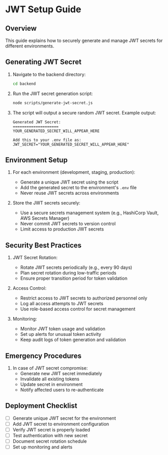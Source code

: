 # JWT Setup Guide

## Overview

This guide explains how to securely generate and manage JWT secrets for different environments.

## Generating JWT Secret

1. Navigate to the backend directory:

   ```bash
   cd backend
   ```

2. Run the JWT secret generation script:

   ```bash
   node scripts/generate-jwt-secret.js
   ```

3. The script will output a secure random JWT secret. Example output:

   ```
   Generated JWT Secret:
   ====================
   YOUR_GENERATED_SECRET_WILL_APPEAR_HERE

   Add this to your .env file as:
   JWT_SECRET="YOUR_GENERATED_SECRET_WILL_APPEAR_HERE"
   ```

## Environment Setup

1. For each environment (development, staging, production):

   - Generate a unique JWT secret using the script
   - Add the generated secret to the environment's `.env` file
   - Never reuse JWT secrets across environments

2. Store the JWT secrets securely:
   - Use a secure secrets management system (e.g., HashiCorp Vault, AWS Secrets Manager)
   - Never commit JWT secrets to version control
   - Limit access to production JWT secrets

## Security Best Practices

1. JWT Secret Rotation:

   - Rotate JWT secrets periodically (e.g., every 90 days)
   - Plan secret rotation during low-traffic periods
   - Ensure proper transition period for token validation

2. Access Control:

   - Restrict access to JWT secrets to authorized personnel only
   - Log all access attempts to JWT secrets
   - Use role-based access control for secret management

3. Monitoring:
   - Monitor JWT token usage and validation
   - Set up alerts for unusual token activity
   - Keep audit logs of token generation and validation

## Emergency Procedures

1. In case of JWT secret compromise:
   - Generate new JWT secret immediately
   - Invalidate all existing tokens
   - Update secret in environment
   - Notify affected users to re-authenticate

## Deployment Checklist

- [ ] Generate unique JWT secret for the environment
- [ ] Add JWT secret to environment configuration
- [ ] Verify JWT secret is properly loaded
- [ ] Test authentication with new secret
- [ ] Document secret rotation schedule
- [ ] Set up monitoring and alerts
